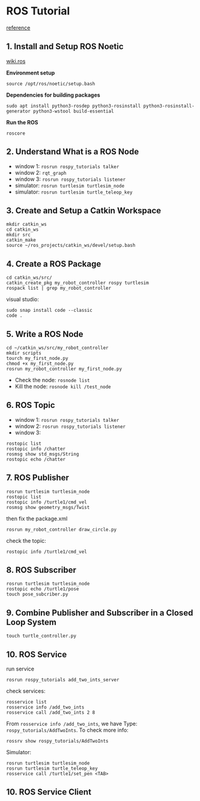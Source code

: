# ROS Tutorial
[reference](https://www.youtube.com/watch?v=Qk4vLFhvfbI&list=PLLSegLrePWgIbIrA4iehUQ-impvIXdd9Q&ab_channel=RoboticsBack-End)

## 1. Install and Setup ROS Noetic 
[wiki.ros](http://wiki.ros.org/noetic/Installation/Ubuntu)

**Environment setup**
```
source /opt/ros/noetic/setup.bash
```

**Dependencies for building packages**
```
sudo apt install python3-rosdep python3-rosinstall python3-rosinstall-generator python3-wstool build-essential
```

**Run the ROS**
```
roscore
```


## 2. Understand What is a ROS Node

+ window 1: `rosrun rospy_tutorials talker`
+ window 2: `rqt_graph`
+ window 3: `rosrun rospy_tutorials listener`
+ simulator: `rosrun turtlesim turtlesim_node`
+ simulator: `rosrun turtlesim turtle_teleop_key`



## 3. Create and Setup a Catkin Workspace
```
mkdir catkin_ws
cd catkin_ws
mkdir src
catkin_make
source ~/ros_projects/catkin_ws/devel/setup.bash
```

## 4. Create a ROS Package
```
cd catkin_ws/src/
catkin_create_pkg my_robot_controller rospy turtlesim
rospack list | grep my_robot_controller
```

visual studio:
```
sudo snap install code --classic
code .
```



## 5. Write a ROS Node
```
cd ~/catkin_ws/src/my_robot_controller
mkdir scripts
tourch my_first_node.py
chmod +x my_first_node.py
rosrun my_robot_controller my_first_node.py
```

+ Check the node: `rosnode list`
+ Kill the node: `rosnode kill /test_node`


## 6. ROS Topic
+ window 1: `rosrun rospy_tutorials talker`
+ window 2: `rosrun rospy_tutorials listener`
+ window 3: 
```
rostopic list
rostopic info /chatter
rosmsg show std_msgs/String
rostopic echo /chatter
```

## 7. ROS Publisher
```
rosrun turtlesim turtlesim_node
rostopic list
rostopic info /turtle1/cmd_vel
rosmsg show geometry_msgs/Twist
```
then fix the package.xml
```
rosrun my_robot_controller draw_circle.py
```

check the topic:
```
rostopic info /turtle1/cmd_vel
```

## 8. ROS Subscriber
```
rosrun turtlesim turtlesim_node
rostopic echo /turtle1/pose
touch pose_subcriber.py
```

## 9. Combine Publisher and Subscriber in a Closed Loop System
```
touch turtle_controller.py
```

## 10. ROS Service
run service
```
rosrun rospy_tutorials add_two_ints_server
```
check services:
```
rosservice list
rosservice info /add_two_ints
rosservice call /add_two_ints 2 8
```

From `rosservice info /add_two_ints`, we have Type: `rospy_tutorials/AddTwoInts`. To check more info:
```
rossrv show rospy_tutorials/AddTwoInts
```

Simulator:
```
rosrun turtlesim turtlesim_node
rosrun turtlesim turtle_teleop_key
rosservice call /turtle1/set_pen <TAB>
```

## 10. ROS Service Client
